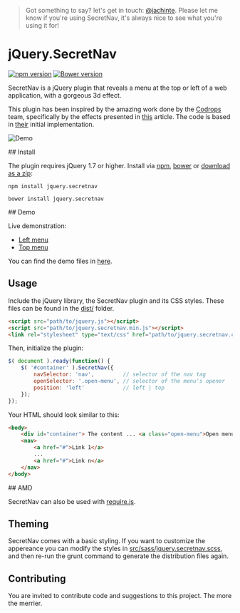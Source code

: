 > Got something to say? let's get in touch: [@jachinte](https://twitter.com/jachinte). Please let me know if you're using SecretNav, it's always nice to see what you're using it for!

# jQuery.SecretNav
[![npm version](https://badge.fury.io/js/jquery.secretnav.svg)](http://badge.fury.io/js/jquery.secretnav)
[![Bower version](https://badge.fury.io/bo/jquery.secretnav.svg)](http://badge.fury.io/bo/jquery.secretnav)

SecretNav is a jQuery plugin that reveals a menu at the top or left of a web application, with a gorgeous 3d effect.

This plugin has been inspired by the amazing work done by the [Codrops](http://tympanus.net/codrops/) team, specifically by the effects presented in [this](http://tympanus.net/codrops/2013/12/18/perspective-page-view-navigation/) article. The code is based in [their](https://github.com/codrops/PerspectivePageViewNavigation) initial implementation.

![Demo](http://zippy.gfycat.com/CluelessDishonestAfricangroundhornbill.gif)

## Install

The plugin requires jQuery 1.7 or higher. Install via [npm](https://www.npmjs.com/package/jquery.secretnav), [bower](https://github.com/jachinte/jquery.secretnav/blob/master/bower.json) or [download as a zip](https://github.com/jachinte/jquery.secretnav/archive/master.zip):

```
npm install jquery.secretnav
```

```
bower install jquery.secretnav
```

## Demo

Live demonstration:

- [Left menu](http://jachinte.github.io/jquery.secretnav/index.html)
- [Top menu](http://jachinte.github.io/jquery.secretnav/index2.html)

You can find the demo files in [here](demo/).

## Usage

Include the jQuery library, the SecretNav plugin and its CSS styles. These files can be found in the [dist/](dist/) folder.
```html
<script src="path/to/jquery.js"></script>
<script src="path/to/jquery.secretnav.min.js"></script>
<link rel="stylesheet" type="text/css" href="path/to/jquery.secretnav.css" />
```

Then, initialize the plugin:

```javascript
$( document ).ready(function() {
    $( '#container' ).SecretNav({		
    	navSelector: 'nav',			// selector of the nav tag
		openSelector: '.open-menu',	// selector of the menu's opener
		position: 'left'			// left | top
    });
});
```

Your HTML should look similar to this:

```html
<body>
	<div id="container"> The content ... <a class="open-menu">Open menu</a> </div>
	<nav>
		<a href="#">Link 1</a>
		...
		<a href="#">Link n</a>
	</nav>
</body>
```

## AMD

SecretNav can also be used with [require.js](http://requirejs.org/).

## Theming

SecretNav comes with a basic styling. If you want to customize the appereance you can modify the styles in [src/sass/jquery.secretnav.scss](src/sass/jquery.secretnav.scss), and then re-run the grunt command to generate the distribution files again.

## Contributing

You are invited to contribute code and suggestions to this project. The more the merrier.
